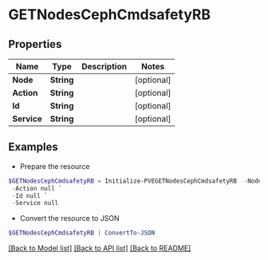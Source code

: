 # GETNodesCephCmdsafetyRB
## Properties

Name | Type | Description | Notes
------------ | ------------- | ------------- | -------------
**Node** | **String** |  | [optional] 
**Action** | **String** |  | [optional] 
**Id** | **String** |  | [optional] 
**Service** | **String** |  | [optional] 

## Examples

- Prepare the resource
```powershell
$GETNodesCephCmdsafetyRB = Initialize-PVEGETNodesCephCmdsafetyRB  -Node null `
 -Action null `
 -Id null `
 -Service null
```

- Convert the resource to JSON
```powershell
$GETNodesCephCmdsafetyRB | ConvertTo-JSON
```

[[Back to Model list]](../README.md#documentation-for-models) [[Back to API list]](../README.md#documentation-for-api-endpoints) [[Back to README]](../README.md)

